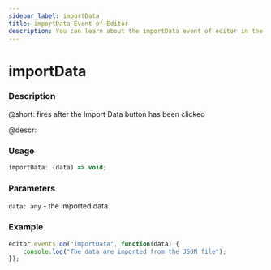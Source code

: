 ```yaml
---
sidebar_label: importData
title: importData Event of Editor
description: You can learn about the importData event of editor in the documentation of the DHTMLX JavaScript Diagram library. Browse developer guides and API reference, try out code examples and live demos, and download a free 30-day evaluation version of DHTMLX Diagram.
---
```


# importData

### Description

@short: fires after the Import Data button has been clicked

@descr:

### Usage

~~~js
importData: (data) => void;
~~~

### Parameters

`data: any` - the imported data

### Example

~~~js
editor.events.on("importData", function(data) {
    console.log("The data are imported from the JSON file");
});
~~~
